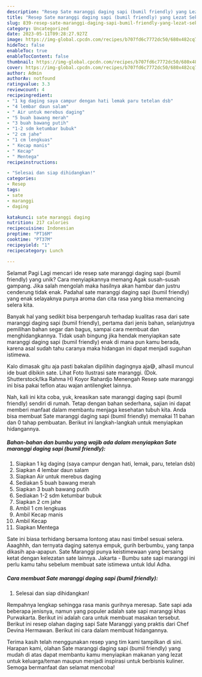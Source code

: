 ```yaml
---
description: "Resep Sate maranggi daging sapi (bumil friendly) yang Lezat Sekali, Lezat"
title: "Resep Sate maranggi daging sapi (bumil friendly) yang Lezat Sekali, Lezat"
slug: 839-resep-sate-maranggi-daging-sapi-bumil-friendly-yang-lezat-sekali-lezat
category: Uncategorized
date: 2023-05-11T09:28:27.927Z
image: https://img-global.cpcdn.com/recipes/b707fd6c7772dc50/680x482cq70/sate-maranggi-daging-sapi-bumil-friendly-foto-resep-utama.jpg
hideToc: false
enableToc: true
enableTocContent: false
thumbnail: https://img-global.cpcdn.com/recipes/b707fd6c7772dc50/680x482cq70/sate-maranggi-daging-sapi-bumil-friendly-foto-resep-utama.jpg
cover: https://img-global.cpcdn.com/recipes/b707fd6c7772dc50/680x482cq70/sate-maranggi-daging-sapi-bumil-friendly-foto-resep-utama.jpg
author: Admin
authorAv: notfound
ratingvalue: 3.3
reviewcount: 4
recipeingredient:
- "1 kg daging saya campur dengan hati lemak paru tetelan dsb"
- "4 lembar daun salam"
- " Air untuk merebus daging"
- "5 buah bawang merah"
- "3 buah bawang putih"
- "1-2 sdm ketumbar bubuk"
- "2 cm jahe"
- "1 cm lengkuas"
- " Kecap manis"
- " Kecap"
- " Mentega"
recipeinstructions:

- "Selesai dan siap dihidangkan!"
categories:
- Resep
tags:
- sate
- maranggi
- daging

katakunci: sate maranggi daging 
nutrition: 217 calories
recipecuisine: Indonesian
preptime: "PT16M"
cooktime: "PT37M"
recipeyield: "1"
recipecategory: Lunch

---
```



Selamat Pagi Lagi mencari ide resep sate maranggi daging sapi (bumil friendly) yang unik? Cara menyiapkannya memang Agak susah-susah gampang. Jika salah mengolah maka hasilnya akan hambar dan justru cenderung tidak enak. Padahal sate maranggi daging sapi (bumil friendly) yang enak selayaknya punya aroma dan cita rasa yang bisa memancing selera kita.


Banyak hal yang sedikit bisa berpengaruh terhadap kualitas rasa dari sate maranggi daging sapi (bumil friendly), pertama dari jenis bahan, selanjutnya pemilihan bahan segar dan bagus, sampai cara membuat dan menghidangkannya. Tidak usah bingung jika hendak menyiapkan sate maranggi daging sapi (bumil friendly) enak di mana pun kamu berada, karena asal sudah tahu caranya maka hidangan ini dapat menjadi suguhan istimewa.

Kalo dimasak gitu aja pasti bakalan dipilihin dagingnya aja😅, alhasil muncul ide buat dibikin sate. Lihat Foto Ilustrasi sate maranggi. (Dok. Shutterstock/Ika Rahma H) Koyor Rahardjo Menengah Resep sate maranggi ini bisa pakai teflon atau wajan antilengket lainnya.


Nah, kali ini kita coba, yuk, kreasikan sate maranggi daging sapi (bumil friendly) sendiri di rumah. Tetap dengan bahan sederhana, sajian ini dapat memberi manfaat dalam membantu menjaga kesehatan tubuh kita. Anda bisa membuat Sate maranggi daging sapi (bumil friendly) memakai 11 bahan dan 0 tahap pembuatan. Berikut ini langkah-langkah untuk menyiapkan hidangannya.

<!--inarticleads1-->

##### Bahan-bahan dan bumbu yang wajib ada dalam menyiapkan Sate maranggi daging sapi (bumil friendly):

1. Siapkan 1 kg daging (saya campur dengan hati, lemak, paru, tetelan dsb)
1. Siapkan 4 lembar daun salam
1. Siapkan  Air untuk merebus daging
1. Sediakan 5 buah bawang merah
1. Siapkan 3 buah bawang putih
1. Sediakan 1-2 sdm ketumbar bubuk
1. Siapkan 2 cm jahe
1. Ambil 1 cm lengkuas
1. Ambil  Kecap manis
1. Ambil  Kecap
1. Siapkan  Mentega


Sate ini biasa terhidang bersama lontong atau nasi timbel sesuai selera. Aaaghhh, dan ternyata daging satenya empuk, gurih berbumbu, yang tanpa dikasih apa-apapun. Sate Maranggi punya keistimewaan yang bersaing ketat dengan kelezatan sate lainnya. Jakarta - Bumbu sate sapi maranggi ini perlu kamu tahu sebelum membuat sate istimewa untuk Idul Adha. 

<!--inarticleads2-->

##### Cara membuat Sate maranggi daging sapi (bumil friendly):


1. Selesai dan siap dihidangkan!

Rempahnya lengkap sehingga rasa manis gurihnya meresap. Sate sapi ada beberapa jenisnya, namun yang populer adalah sate sapi maranggi khas Purwakarta. Berikut ini adalah cara untuk membuat masakan tersebut. Berikut ini resep olahan daging sapi Sate Maranggi yang praktis dari Chef Devina Hermawan. Berikut ini cara dalam membuat hidangannya. 

Terima kasih telah menggunakan resep yang tim kami tampilkan di sini. Harapan kami, olahan Sate maranggi daging sapi (bumil friendly) yang mudah di atas dapat membantu kamu menyiapkan makanan yang lezat untuk keluarga/teman maupun menjadi inspirasi untuk berbisnis kuliner. Semoga bermanfaat dan selamat mencoba!

